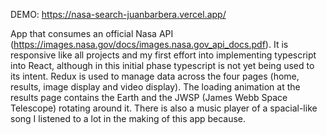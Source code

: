 DEMO: https://nasa-search-juanbarbera.vercel.app/

App that consumes an official Nasa API (https://images.nasa.gov/docs/images.nasa.gov_api_docs.pdf). It is responsive like all projects and my first effort into implementing typescript into React, although in this initial phase typescript is not yet being used to its intent. Redux is used to manage data across the four pages (home, results, image display and video display). The loading animation at the results page contains the Earth and the JWSP (James Webb Space Telescope) rotating around it. There is also a music player of a spacial-like song I listened to a lot in the making of this app because.
